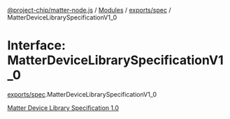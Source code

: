 [@project-chip/matter-node.js](../README.md) / [Modules](../modules.md) / [exports/spec](../modules/exports_spec.md) / MatterDeviceLibrarySpecificationV1\_0

# Interface: MatterDeviceLibrarySpecificationV1\_0

[exports/spec](../modules/exports_spec.md).MatterDeviceLibrarySpecificationV1_0

[Matter Device Library Specification 1.0](https://csa-iot.org/developer-resource/specifications-download-request/)
